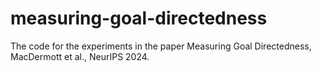 # measuring-goal-directedness
The code for the experiments in the paper Measuring Goal Directedness, MacDermott et al., NeurIPS 2024.
